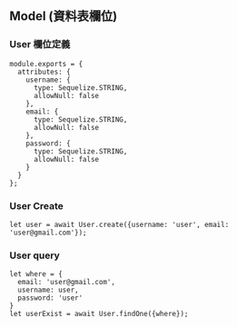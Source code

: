 ## Model (資料表欄位)

### User 欄位定義
```
module.exports = {
  attributes: {
    username: {
      type: Sequelize.STRING,
      allowNull: false
    },
    email: {
      type: Sequelize.STRING,
      allowNull: false
    },
    password: {
      type: Sequelize.STRING,
      allowNull: false
    }
  }
};
```

### User Create

`let user = await User.create({username: 'user', email: 'user@gmail.com'});`

### User query

```
let where = {
  email: 'user@gmail.com',
  username: user,
  password: 'user'
}
let userExist = await User.findOne({where});

```
